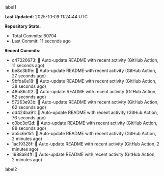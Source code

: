 
label1 
<!-- ACTIVITY_START -->
**Last Updated:** 2025-10-09 11:24:44 UTC

**Repository Stats:**
- Total Commits: 60704
- Last Commit: 11 seconds ago

**Recent Commits:**
- c47320673: 🤖 Auto-update README with recent activity (GitHub Action, 11 seconds ago)
- be8c3b1fe: 🤖 Auto-update README with recent activity (GitHub Action, 27 seconds ago)
- 9bfda0e18: 🤖 Auto-update README with recent activity (GitHub Action, 38 seconds ago)
- 48b86cff2: 🤖 Auto-update README with recent activity (GitHub Action, 52 seconds ago)
- 57263e93b: 🤖 Auto-update README with recent activity (GitHub Action, 62 seconds ago)
- dd424ba91: 🤖 Auto-update README with recent activity (GitHub Action, 76 seconds ago)
- c0bc3cf2d: 🤖 Auto-update README with recent activity (GitHub Action, 88 seconds ago)
- ab5c6e15f: 🤖 Auto-update README with recent activity (GitHub Action, 2 minutes ago)
- 1ac19328f: 🤖 Auto-update README with recent activity (GitHub Action, 2 minutes ago)
- 1988a84ff: 🤖 Auto-update README with recent activity (GitHub Action, 2 minutes ago)
<!-- ACTIVITY_END -->

label2
